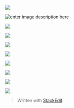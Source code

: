 
![
](https://lh3.googleusercontent.com/SG39pn01QaHxpKTFOxv3H69mycEkbicwYjJUQplBeEAJXflsNB30jVAiIgBqHQn9LJ04slXYDC2LBg "index.html")

![enter image description here](https://lh3.googleusercontent.com/QWSd2I9NMR0P5uePbFjkcK9o490DSsH3MmjTs5OgQTqrBbjTEOGuL_EPHKezrvDjPHGAALWxo5Mobg "products")

![
](https://lh3.googleusercontent.com/Do-Txh6JF7HQpMI7EFvp_4W1X18QqBywMGQ604a_SGrk0VE6o4YN1FnnR_eCJoJYDJhEp5jAEG6Udw "product detail")

![
](https://lh3.googleusercontent.com/6cGvxrsuYsRK-69lpUyR8Q6dw-iVmMiwsV6SIljei2fHl1BNR0-KJpiENfeVbVKwSfSyVIFKpvOqcg "review")

![
](https://lh3.googleusercontent.com/AKMcoP_-9EcG6ZV_rx7h_aUrJqhYc3Qil2WI-bx62SdvlD_ezV2R2Vt2i_pQVO0Rtj6UOGXTkIKUqA "cart")

![
](https://lh3.googleusercontent.com/dPQU5Eq0WHiOZTLS4GorXOxJXPZsT4k4Aem_i8c9iEfKL-t399bzCsdvHJLVj-huCYs6eggv9y98Xw "order")

![
](https://lh3.googleusercontent.com/76nh8Xv2fpIJQBSF8ev6BXJ_UgIVFTKRusv6BB35pRg6R6s6NmzrBYhr_BMOaHnJK9se9fL8Kkq5yw "checkout")

![
](https://lh3.googleusercontent.com/Q6k6aSH_HRDUevXEfMxUCjIraAz62YRaXSwfmsMt38jLI4PsflBZtqqtBHfyEjj5UKVppAp5FdS9ww "payment")

![
](https://lh3.googleusercontent.com/xBihsH5ftec8o4IA-fuZoiO6cN1WAC_z1u0YhBUlGmDfsquXnEbAh44Q09EW6t4UGNEu9pxsZAZt2A "admin - buyer")

![
](https://lh3.googleusercontent.com/1u9QbWgIQ5_p-ARlsJ2KzJwA-acpdk3CRSKigj98XevwyTblpsAG2VCJuPGXyMr1yzM0cz4LRP5VVg "product")


> Written with [StackEdit](https://stackedit.io/).
<!--stackedit_data:
eyJoaXN0b3J5IjpbLTE2MjYwNjEyOTEsNzY0NDkxOTU4LDIwNz
Q0MzkxMzJdfQ==
-->